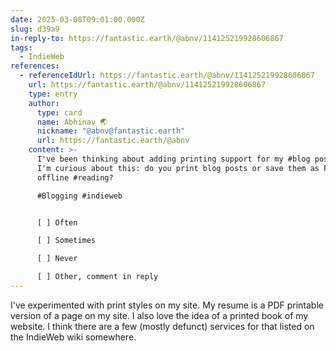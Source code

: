 ```yaml
---
date: 2025-03-08T09:01:00.000Z
slug: d39a9
in-reply-to: https://fantastic.earth/@abnv/114125219928606867
tags:
  - IndieWeb
references:
  - referenceIdUrl: https://fantastic.earth/@abnv/114125219928606867
    url: https://fantastic.earth/@abnv/114125219928606867
    type: entry
    author:
      type: card
      name: Abhinav 🌏
      nickname: "@abnv@fantastic.earth"
      url: https://fantastic.earth/@abnv
    content: >-
      I've been thinking about adding printing support for my #blog posts. So
      I'm curious about this: do you print blog posts or save them as PDFs for
      offline #reading?

      #Blogging #indieweb


      [ ] Often

      [ ] Sometimes

      [ ] Never

      [ ] Other, comment in reply
---
```


I've experimented with print styles on my site. My resume is a PDF printable version of a page on my site. I also love the idea of a printed book of my website. I think there are a few (mostly defunct) services for that listed on the IndieWeb wiki somewhere.

